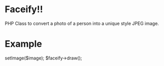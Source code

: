 Faceify!!
=====
PHP Class to convert a photo of a person into a unique style JPEG image.

Example
====
<?php
require_once 'Facify.php';
$image = 'sample.jpg';
$faceify = new Facify();
$faceify->setImage($image);
$faceify->draw();
